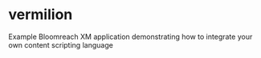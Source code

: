 # vermilion

Example Bloomreach XM application demonstrating how to integrate your own content scripting language